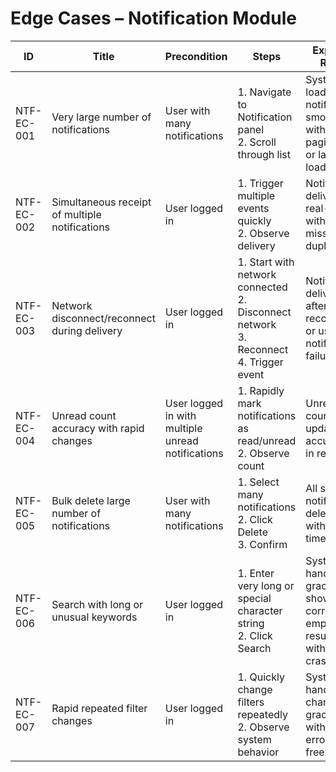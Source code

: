 # Edge Cases – Notification Module

| ID          | Title                                       | Precondition                        | Steps                                                         | Expected Result                           | Actual Result | Status |
|-------------|---------------------------------------------|-------------------------------------|---------------------------------------------------------------|-------------------------------------------|---------------|--------|
| NTF-EC-001  | Very large number of notifications          | User with many notifications        | 1. Navigate to Notification panel <br> 2. Scroll through list | System loads all notifications smoothly with pagination or lazy loading |               |        |
| NTF-EC-002  | Simultaneous receipt of multiple notifications | User logged in                      | 1. Trigger multiple events quickly <br> 2. Observe delivery | Notifications delivered in real-time without missing or duplicating |               |        |
| NTF-EC-003  | Network disconnect/reconnect during delivery | User logged in                      | 1. Start with network connected <br> 2. Disconnect network <br> 3. Reconnect <br> 4. Trigger event | Notifications delivered after reconnect or user notified of failure |               |        |
| NTF-EC-004  | Unread count accuracy with rapid changes     | User logged in with multiple unread notifications | 1. Rapidly mark notifications as read/unread <br> 2. Observe count | Unread count updates accurately in real-time |               |        |
| NTF-EC-005  | Bulk delete large number of notifications    | User with many notifications        | 1. Select many notifications <br> 2. Click Delete <br> 3. Confirm | All selected notifications deleted without timeout |               |        |
| NTF-EC-006  | Search with long or unusual keywords         | User logged in                      | 1. Enter very long or special character string <br> 2. Click Search | System handles gracefully, shows correct or empty results without crashing |               |        |
| NTF-EC-007  | Rapid repeated filter changes                | User logged in                      | 1. Quickly change filters repeatedly <br> 2. Observe system behavior | System handles changes gracefully without errors or freezing |               |        |